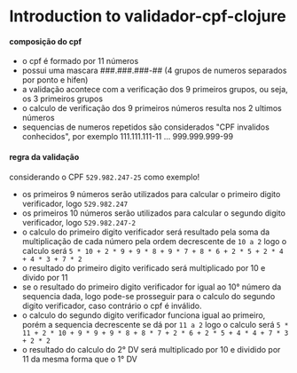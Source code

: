 # Introduction to validador-cpf-clojure

#### composição do cpf

- o cpf é formado por 11 números
- possui uma mascara ###.###.###-## (4 grupos de numeros separados por ponto e hifen)
- a validação acontece com a verificação dos 9 primeiros grupos, ou seja, os 3 primeiros grupos
- o calculo de verificação dos 9 primeiros números resulta nos 2 ultimos números
- sequencias de numeros repetidos são considerados "CPF invalidos conhecidos", por exemplo 111.111.111-11 ... 999.999.999-99

#### regra da validação

considerando o CPF `529.982.247-25` como exemplo!

- os primeiros 9 números serão utilizados para calcular o primeiro digito verificador, logo `529.982.247`
- os primeiros 10 números serão utilizados para calcular o segundo digito verificador, logo `529.982.247-2`
- o calculo do primeiro digito verificador será resultado pela soma da multiplicação de cada número pela ordem decrescente de `10 a 2` logo o calculo será `5 * 10 + 2 * 9 + 9 * 8 + 9 * 7 + 8 * 6 + 2 * 5 + 2 * 4 + 4 * 3 + 7 * 2`
- o resultado do primeiro digito verificado será multiplicado por 10 e divido por 11
- se o resultado do primeiro digito verificador for igual ao 10° número da sequencia dada, logo pode-se prosseguir para o calculo do segundo digito verificador, caso contrário o cpf é inválido.
- o calculo do segundo digito verificador funciona igual ao primeiro, porém a sequencia decrescente se dá por `11 a 2` logo o calculo será `5 * 11 + 2 * 10 + 9 * 9 + 9 * 8 + 8 * 7 + 2 * 6 + 2 * 5 + 4 * 4 + 7 * 3 + 2 * 2`
- o resultado do calculo do 2° DV será multiplicado por 10 e dividido por 11 da mesma forma que o 1° DV